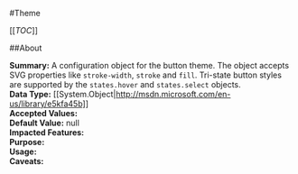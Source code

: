 #Theme

[[_TOC_]]

##About

**Summary:**  A configuration object for the button theme. The object accepts SVG properties like <code>stroke-width</code>, <code>stroke</code> and <code>fill</code>. Tri-state button styles are supported by the <code>states.hover</code> and <code>states.select</code> objects.   
**Data Type:** [[System.Object|http://msdn.microsoft.com/en-us/library/e5kfa45b]]  
**Accepted Values:**   
**Default Value:** null  
**Impacted Features:**   
**Purpose:**   
**Usage:**   
**Caveats:**   

